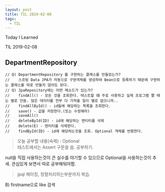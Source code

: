 ```yaml
---
layout: post
title: TIL 2019-02-08
tags:
  - TIL
---
```


Today I Learned

TIL 2019-02-08

## DepartmentRepository
```
// Q) DepartmentRepository 를 구현하는 클래스를 만들었는가?
//    스프링 Data JPA가 자동으로 구현객체를 생성하여 Bean으로 등록하기 때문에 구현하는 클래스를 따로 만들지 않아도 된다.
// Q) JpaRepository에는 어떤 메소드가 있는가?
//    findAll() - 모든 것을 조회한다. 테스트할 떄 주로 사용하고 실제 프로그램 짤 때는 별로 안씀. 많은 데이터를 전부 다 가져올 일이 별로 없으니까..
//    findAllById() - id들에 해당하는 목록을 조회한다.
//    save() - 값을 저장한다.(또는 수정해라)
//    saveAll()
//    deleteById(ID) - id에 해당하는 엔티티를 삭제
//    delete(E) - 엔티티를 삭제한다.
//    findById(ID) - id에 해당하는것을 조회. Optional 객체를 반환한다.
```

> 오늘 공부할 내용(숙제) : Optional  
> 테스트에서는 Assert 구문을 씀. 공부하기.

null을 직접 사용하는것이 큰 실수를 야기할 수 있으므로 Optional을 사용하는것이 추세. 관심있게 보면서 따로 공부해둬야함.

>jpql 페이징, 정렬처리하는부분까지 복습.

B) firstname으로 like 검색